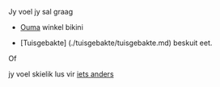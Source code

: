Jy voel jy sal graag

- [Ouma](./ouma/ouma.md) winkel bikini

- [Tuisgebakte] (./tuisgebakte/tuisgebakte.md) beskuit
eet.

Of 

jy voel skielik lus vir [iets anders](../kos.md)


